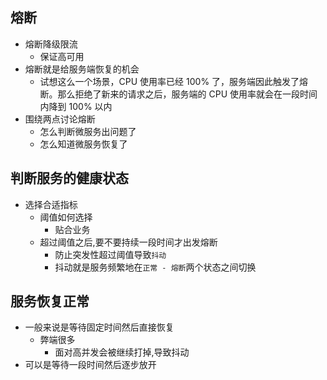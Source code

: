 ## 熔断
- 熔断降级限流
  - 保证高可用
- 熔断就是给服务端恢复的机会
  - 试想这么一个场景，CPU 使用率已经 100% 了，服务端因此触发了熔断。那么拒绝了新来的请求之后，服务端的 CPU 使用率就会在一段时间内降到 100% 以内
- 围绕两点讨论熔断
  - 怎么判断微服务出问题了
  - 怎么知道微服务恢复了

## 判断服务的健康状态
- 选择合适指标
  - 阈值如何选择
    - 贴合业务
  - 超过阈值之后,要不要持续一段时间才出发熔断
    - 防止突发性超过阈值导致`抖动`
    - 抖动就是服务频繁地在`正常 - 熔断`两个状态之间切换

## 服务恢复正常
- 一般来说是等待固定时间然后直接恢复
  - 弊端很多
    - 面对高并发会被继续打掉,导致抖动
- 可以是等待一段时间然后逐步放开